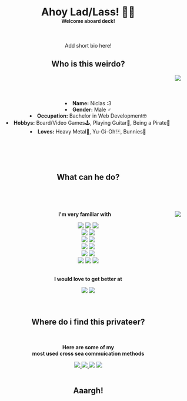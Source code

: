 <body>
  <center>
    <div>
      <h1 align="center">
        Ahoy Lad/Lass! 🏴‍☠️ <br>
        <font size="2">Welcome aboard deck!</font>
      </h3>
      <br>
      <p>
        Add short bio here!
      </p>
      <div>
        <h2 align="center">
          Who is this weirdo?
        </h2>
        <div align="center">
          <img src="https://media1.giphy.com/media/lMg0qBGvh0Hu0AMLj4/giphy.gif?cid=790b7611c6129cad063b7a773cd9411c68772f4bdc5e2f7c&rid=giphy.gif&ct=g" align="right">
        </div>
        <br>
        <br>
        <br>
        <br>
        <li>
          <b>Name:</b> Niclas :3
        </li>
        <li>
          <b>Gender:</b> Male ♂️
        </li>
        <li>
          <b>Occupation:</b> Bachelor in Web Development🤓
        </li>
        <li>
          <b>Hobbys:</b> Board/Video Games🕹️, Playing Guitar🎸, Being a Pirate🦜
        </li>
        <li>
          <b>Loves:</b> Heavy Metal🤘, Yu-Gi-Oh!🃏, Bunnies🐇
        </li>
        <br>
        <br>
        <br>
        <br>
      </div>
    </div>
    <div>
      <h2 align="center">
        What can he do?
      </h2>
    </div>
    <div>
      <br>
      <p align="center">
        <br>
        <div align="center">
          <img src="https://media2.giphy.com/media/lOxulgieOO9BiReM8y/giphy.gif?cid=790b7611390ddd0e9f8ae4cc90e917ced2527fcc56e29efe&rid=giphy.gif&ct=g" align="right">
        </div>
        <p><b>I'm very familiar with</b></p>
        <img src="https://img.shields.io/badge/html5%20-%23E34F26.svg?&style=for-the-badge&logo=html5&logoColor=white"/>
        <img src="https://img.shields.io/badge/css3%20-%231572B6.svg?&style=for-the-badge&logo=css3&logoColor=white"/>
        <img src="https://img.shields.io/static/v1?style=for-the-badge&message=Sass&color=CC6699&logo=Sass&logoColor=FFFFFF&label="/><br>
        <img src="https://img.shields.io/badge/javascript%20-%23323330.svg?&style=for-the-badge&logo=javascript&logoColor=%23F7DF1E"/>
        <img src="https://img.shields.io/static/v1?style=for-the-badge&message=Vue.js&color=222222&logo=Vue.js&logoColor=4FC08D&label="/><br>
        <img src="https://img.shields.io/badge/node.js%20-%2343853D.svg?&style=for-the-badge&logo=node.js&logoColor=white"/>
        <img src="https://img.shields.io/static/v1?style=for-the-badge&message=Express&color=000000&logo=Express&logoColor=FFFFFF&label="/><br>
        <img src="https://img.shields.io/static/v1?style=for-the-badge&message=PHP&color=777BB4&logo=PHP&logoColor=FFFFFF&label="/>
        <img src="https://img.shields.io/static/v1?style=for-the-badge&message=WordPress&color=21759B&logo=WordPress&logoColor=FFFFFF&label="/><br>
        <img src="https://img.shields.io/static/v1?style=for-the-badge&message=MySQL&color=4479A1&logo=MySQL&logoColor=FFFFFF&label="/>
        <img src="https://img.shields.io/static/v1?style=for-the-badge&message=Firebase&color=222222&logo=Firebase&logoColor=FFCA28&label="/><br>
        <img src="https://img.shields.io/badge/adobe%20photoshop%20-%2331A8FF.svg?&style=for-the-badge&logo=adobe%20photoshop&logoColor=white"/>
        <img src="https://img.shields.io/static/v1?style=for-the-badge&message=Adobe+XD&color=FF61F6&logo=Adobe+XD&logoColor=FFFFFF&label="/>
        <img src="https://img.shields.io/static/v1?style=for-the-badge&message=Figma&color=F24E1E&logo=Figma&logoColor=FFFFFF&label="/>
        <br>
        <br>
        <p><b>I would love to get better at</b></p>
        <img src="https://img.shields.io/static/v1?style=for-the-badge&message=Unity&color=222222&logo=Unity&logoColor=FFFFFF&label="/>
        <img src="https://img.shields.io/static/v1?style=for-the-badge&message=C+Sharp&color=239120&logo=C+Sharp&logoColor=FFFFFF&label="/>
        <br><br>
        <br>
        <h2 align="center">
          Where do i find this privateer?
        </h2>
        <br>
        <p align="center">
          <b>Here are some of my<br>
            most used cross sea commuication methods</b>
        </p>
        <div align="center">
          <a href="mailto:niclasvnielsen@gmail.com" target="_blanc">
          <img src="https://img.shields.io/static/v1?style=for-the-badge&message=Mail&color=EA4335&logo=Gmail&logoColor=FFFFFF&label="/>
          </a>
          <a href="https://www.linkedin.com/in/niclas-nielsen-14a173206/" target="_blanc">
          <img src="https://img.shields.io/static/v1?style=for-the-badge&message=LinkedIn&color=0A66C2&logo=LinkedIn&logoColor=FFFFFF&label="/>
          </a>
          <img src="https://img.shields.io/static/v1?style=for-the-badge&message=Discord&color=5865F2&logo=Discord&logoColor=FFFFFF&label="/>
          <img src="https://img.shields.io/static/v1?style=for-the-badge&message=Twitter&color=1DA1F2&logo=Twitter&logoColor=FFFFFF&label="/>
        </div>
    </div>
    <br>
    <div>
      <h2 align="center">Aaargh!</h2>
    </div>
    </center>
</body>



